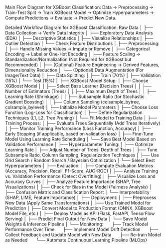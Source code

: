 Main Flow Diagram for XGBoost Classification:
Data → Preprocessing → Train-Test Split → Train XGBoost Model → Optimize Hyperparameters → Compute Predictions → Evaluate → Predict New Data.

Detailed Workflow Diagram for XGBoost Classification:
Raw Data
│
├── Data Collection → Verify Data Integrity
│
├── Exploratory Data Analysis (EDA)
│ ├── Descriptive Statistics
│ ├── Visualize Relationships
│ ├── Outlier Detection
│ └── Check Feature Distributions
│
├── Preprocessing:
│ ├── Handle Missing Values → Impute or Remove
│ ├── Categorical Encoding → Label or One-Hot Encoding
│ ├── Feature Scaling → Standardization/Normalization (Not Required for XGBoost but Recommended)
│ ├── (Optional) Feature Engineering → Derived Features, Dimensionality Reduction
│ └── (Optional) Data Augmentation (For Image/Text Data)
│
├── Data Splitting:
│ ├── Train (70%)
│ ├── Validation (15%)
│ └── Test (15%)
│
├── XGBoost Model Setup:
│ ├── Choose XGBoost Model
│ │ ├── Select Base Learner (Decision Trees)
│ │ ├── Number of Estimators (Trees)
│ │ ├── Maximum Depth of Trees
│ │ ├── Learning Rate (Shrinkage)
│ │ ├── Subsample Ratio (for Stochastic Gradient Boosting)
│ │ ├── Column Sampling (colsample_bytree, colsample_bylevel)
│ ├── Initialize Model Parameters
│ ├── Choose Loss Function (Log-Loss for Classification)
│ ├── Define Regularization Techniques (L1, L2, Tree Pruning)
│ └── Fit Model to Training Data
│
├── Training Process:
│ ├── Evaluate Trees Sequentially (Add Trees Iteratively)
│ ├── Monitor Training Performance (Loss Function, Accuracy)
│ ├── Early Stopping (if applicable, based on validation loss)
│ ├── Fine-Tune Model Using Learning Rate Scheduling
│ └── Save Best Model Based on Validation Performance
│
├── Hyperparameter Tuning:
│ ├── Optimize Learning Rate
│ ├── Adjust Number of Trees, Depth of Trees
│ ├── Tune Subsample Ratio, Column Sampling, Regularization Techniques
│ ├── Use Grid Search / Random Search / Bayesian Optimization
│ └── Select Best Hyperparameters
│
├── Evaluation:
│ ├── Compute Evaluation Metrics (Accuracy, Precision, Recall, F1-Score, AUC-ROC)
│ ├── Analyze Training vs. Validation Performance (Detect Overfitting)
│ ├── Visualize Loss and Accuracy Curves
│ ├── Analyze Feature Importance (SHAP, Tree Visualizations)
│ ├── Check for Bias in the Model (Fairness Analysis)
│ ├── Confusion Matrix and Classification Report
│ └── Interpretability (SHAP, LIME, Feature Importance)
│
├── Deployment:
│ ├── Preprocess New Data (Apply Same Transformations)
│ ├── Use Trained Model for Prediction
│ ├── Convert Model to Production Format (ONNX, XGBoost Model File, etc.)
│ ├── Deploy Model as API (Flask, FastAPI, TensorFlow Serving)
│ ├── Predict Final Output for New Data
│ └── Save Model Weights & Inference Pipeline
│
└── Monitoring:
      ├── Track Model Performance Over Time
      ├── Implement Model Drift Detection
      ├── Collect Feedback and Update Model with New Data
      ├── Re-train Model as Needed
      └── Automate Continuous Learning Pipeline (MLOps)